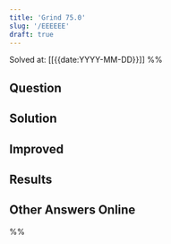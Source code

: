 ```yaml
---
title: 'Grind 75.0'
slug: '/EEEEEE'
draft: true
---
```


Solved at: [[{{date:YYYY-MM-DD}}]]
%%

## Question

## Solution

## Improved

## Results

## Other Answers Online

%%
